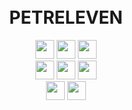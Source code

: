 
<br>
<br>

<h1 align="center">PETRELEVEN</h1>



<div align="center">
    <a href="https://isocpp.org/"><img height=30em src="https://img.shields.io/badge/C%2B%2B-00599C?style=for-the-badge&logo=c%2B%2B&logoColor=white"></a>
    <a href="https://python.org"><img height=30em src="https://img.shields.io/badge/Python-%2320232a?style=for-the-badge&logo=python"></a>
    <a href="https://go.dev"><img height=30em src="https://img.shields.io/badge/Go-00ADD8?style=for-the-badge&logo=go&logoColor=white"></a>
</div>
<div align="center">
    <a href="https://neovim.io/"><img height=30em src="https://img.shields.io/badge/NeoVim-%2357A143.svg?&style=for-the-badge&logo=neovim&logoColor=white"></a>
    <a href="https://git-scm.com"><img height=30em src="https://img.shields.io/badge/GIT-%2320232a?style=for-the-badge&logo=git&logoColor=E44C30"></a>
    <a href="https://docker.com"><img height=30em src="https://img.shields.io/badge/Docker-%2320232a?style=for-the-badge&logo=docker"></a>
</div>
<div align="center">
    <a href="https://ubuntu.com"><img height=30em src="https://img.shields.io/badge/Ubuntu-E95420?style=for-the-badge&logo=ubuntu&logoColor=white"></a>
  <a href="https://blender.org"><img height=30em src="https://img.shields.io/badge/blender-%2320232a?style=for-the-badge&logo=blender"></a>
</div>

#

<div align="center">
    
</div>
